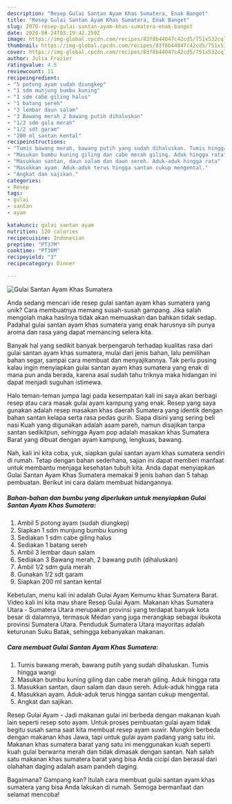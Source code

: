 ```yaml
---
description: "Resep Gulai Santan Ayam Khas Sumatera, Enak Banget"
title: "Resep Gulai Santan Ayam Khas Sumatera, Enak Banget"
slug: 2070-resep-gulai-santan-ayam-khas-sumatera-enak-banget
date: 2020-08-24T05:19:42.259Z
image: https://img-global.cpcdn.com/recipes/83f8b44047c42cd5/751x532cq70/gulai-santan-ayam-khas-sumatera-foto-resep-utama.jpg
thumbnail: https://img-global.cpcdn.com/recipes/83f8b44047c42cd5/751x532cq70/gulai-santan-ayam-khas-sumatera-foto-resep-utama.jpg
cover: https://img-global.cpcdn.com/recipes/83f8b44047c42cd5/751x532cq70/gulai-santan-ayam-khas-sumatera-foto-resep-utama.jpg
author: Julia Frazier
ratingvalue: 4.5
reviewcount: 11
recipeingredient:
- "5 potong ayam sudah diungkep"
- "1 sdm munjung bumbu kuning"
- "1 sdm cabe giling halus"
- "1 batang sereh"
- "3 lembar daun salam"
- "3 Bawang merah 2 bawang putih dihaluskan"
- "1/2 sdm gula merah"
- "1/2 sdt garam"
- "200 ml santan kental"
recipeinstructions:
- "Tumis bawang merah, bawang putih yang sudah dihaluskan. Tumis hingga wangi"
- "Masukan bumbu kuning giling dan cabe merah giling. Aduk hingga rata"
- "Masukkan santan, daun salam dan daun sereh. Aduk-aduk hingga rata"
- "Masukkan ayam. Aduk-aduk terus hingga santan cukup mengental."
- "Angkat dan sajikan."
categories:
- Resep
tags:
- gulai
- santan
- ayam

katakunci: gulai santan ayam 
nutrition: 120 calories
recipecuisine: Indonesian
preptime: "PT37M"
cooktime: "PT30M"
recipeyield: "3"
recipecategory: Dinner

---
```



![Gulai Santan Ayam Khas Sumatera](https://img-global.cpcdn.com/recipes/83f8b44047c42cd5/751x532cq70/gulai-santan-ayam-khas-sumatera-foto-resep-utama.jpg)

Anda sedang mencari ide resep gulai santan ayam khas sumatera yang unik? Cara membuatnya memang susah-susah gampang. Jika salah mengolah maka hasilnya tidak akan memuaskan dan bahkan tidak sedap. Padahal gulai santan ayam khas sumatera yang enak harusnya sih punya aroma dan rasa yang dapat memancing selera kita.

Banyak hal yang sedikit banyak berpengaruh terhadap kualitas rasa dari gulai santan ayam khas sumatera, mulai dari jenis bahan, lalu pemilihan bahan segar, sampai cara membuat dan menyajikannya. Tak perlu pusing kalau ingin menyiapkan gulai santan ayam khas sumatera yang enak di mana pun anda berada, karena asal sudah tahu triknya maka hidangan ini dapat menjadi suguhan istimewa.

Halo teman-teman jumpa lagi pada kesempatan kali ini saya akan berbagi resep atau cara masak gulai ayam kampung yang enak. Resep yang saya gunakan adalah resep masakan khas daerah Sumatera yang identik dengan bahan santan kelapa serta rasa pedas gurih. Siapa disini yang sering beli nasi Kuah yang digunakan adalah asam pareh, namun disajikan tanpa santan sedikitpun, sehingga Ayam pop adalah masakan khas Sumatera Barat yang dibuat dengan ayam kampung, lengkuas, bawang.


Nah, kali ini kita coba, yuk, siapkan gulai santan ayam khas sumatera sendiri di rumah. Tetap dengan bahan sederhana, sajian ini dapat memberi manfaat untuk membantu menjaga kesehatan tubuh kita. Anda dapat menyiapkan Gulai Santan Ayam Khas Sumatera memakai 9 jenis bahan dan 5 tahap pembuatan. Berikut ini cara dalam membuat hidangannya.

<!--inarticleads1-->

##### Bahan-bahan dan bumbu yang diperlukan untuk menyiapkan Gulai Santan Ayam Khas Sumatera:

1. Ambil 5 potong ayam (sudah diungkep)
1. Siapkan 1 sdm munjung bumbu kuning
1. Sediakan 1 sdm cabe giling halus
1. Sediakan 1 batang sereh
1. Ambil 3 lembar daun salam
1. Sediakan 3 Bawang merah, 2 bawang putih (dihaluskan)
1. Ambil 1/2 sdm gula merah
1. Gunakan 1/2 sdt garam
1. Siapkan 200 ml santan kental


Kebetulan, menu kali ini adalah Gulai Ayam Kemumu khas Sumatera Barat. Video kali ini kita mau share Resep Gulai Ayam. Makanan khas Sumatera Utara - Sumatera Utara merupakan provinsi yang terdapat banyak kota besar di dalamnya, termasuk Medan yang juga merangkap sebagai ibukota provinsi Sumatera Utara. Penduduk Sumatera Utara mayoritas adalah keturunan Suku Batak, sehingga kebanyakan makanan. 

<!--inarticleads2-->

##### Cara membuat Gulai Santan Ayam Khas Sumatera:

1. Tumis bawang merah, bawang putih yang sudah dihaluskan. Tumis hingga wangi
1. Masukan bumbu kuning giling dan cabe merah giling. Aduk hingga rata
1. Masukkan santan, daun salam dan daun sereh. Aduk-aduk hingga rata
1. Masukkan ayam. Aduk-aduk terus hingga santan cukup mengental.
1. Angkat dan sajikan.


Resep Gulai Ayam - Jadi makanan gulai ini berbeda dengan makanan kuah lain seperti resep soto ayam. Untuk proses pembuatan gulai ayam tidak begitu susah sama saat kita membuat resep ayam suwir. Mungkin berbeda dengan makanan khas Jawa, tapi untuk gulai ayam padang yang satu ini. Makanan khas sumatera barat yang satu ini menggunakan kuah seperti kuah gulai berwarna merah dan tidak dimasak dengan santan. Nah salah satu makanan khas sumatera barat yang bisa Anda cicipi dan berasal dari olahahan daging adalah asam pandeh daging. 

Bagaimana? Gampang kan? Itulah cara membuat gulai santan ayam khas sumatera yang bisa Anda lakukan di rumah. Semoga bermanfaat dan selamat mencoba!
